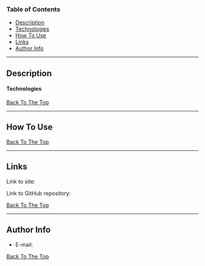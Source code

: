 # 

> 

![]()

### Table of Contents

- [Description](#description)
- [Technologies](#technologies)
- [How To Use](#how-to-use)
- [Links](#links)
- [Author Info](#author-info)

---

## Description


#### Technologies


[Back To The Top](#read-me-template)

---

## How To Use

   
   [Back To The Top](#read-me-template)
   
---

## Links

Link to site:


Link to GitHub repository:


[Back To The Top](#read-me-template)

---

## Author Info

- E-mail: 

[Back To The Top](#read-me-template)
